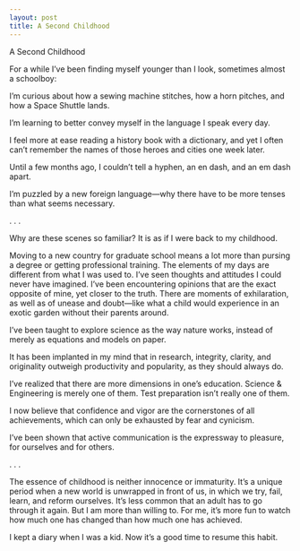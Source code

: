 ```yaml
---
layout: post
title: A Second Childhood
---
```

A Second Childhood

For a while I’ve been finding myself younger than I look, sometimes almost a schoolboy:

I’m curious about how a sewing machine stitches, how a horn pitches, and how a Space Shuttle lands. 

I’m learning to better convey myself in the language I speak every day. 

I feel more at ease reading a history book with a dictionary, and yet I often can’t remember the names of those heroes and cities one week later.

Until a few months ago, I couldn’t tell a hyphen, an en dash, and an em dash apart.

I’m puzzled by a new foreign language—why there have to be more tenses than what seems necessary.

 . . .

Why are these scenes so familiar? It is as if I were back to my childhood.

Moving to a new country for graduate school means a lot more than pursing a degree or getting professional training. The elements of my days are different from what I was used to. I’ve seen thoughts and attitudes I could never have imagined. I’ve been encountering opinions that are the exact opposite of mine, yet closer to the truth. There are moments of exhilaration, as well as of unease and doubt—like what a child would experience in an exotic garden without their parents around. 

I’ve been taught to explore science as the way nature works, instead of merely as equations and models on paper. 

It has been implanted in my mind that in research, integrity, clarity, and originality outweigh productivity and popularity, as they should always do.

I’ve realized that there are more dimensions in one’s education. Science & Engineering is merely one of them. Test preparation isn’t really one of them. 

I now believe that confidence and vigor are the cornerstones of all achievements, which can only be exhausted by fear and cynicism.

I’ve been shown that active communication is the expressway to pleasure, for ourselves and for others. 

. . .

The essence of childhood is neither innocence or immaturity. It’s a unique period when a new world is unwrapped in front of us, in which we try, fail, learn, and reform ourselves. It’s less common that an adult has to go through it again. But I am more than willing to. For me, it’s more fun to watch how much one has changed than how much one has achieved.

I kept a diary when I was a kid. Now it’s a good time to resume this habit.

